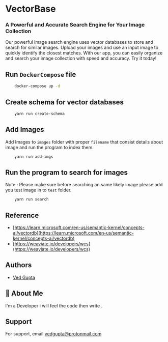 # VectorBase 
### A Powerful and Accurate Search Engine for Your Image Collection

Our powerful image search engine uses vector databases to store and search for similar images. Upload your images and use an input image to quickly identify the closest matches. With our app, you can easily organize and search your image collection with speed and accuracy. Try it today!

## Run `DockerCompose` file

```bash
    docker-compose up -d
```

## Create schema for vector databases

```bash
    yarn run create-schema
```

## Add Images 

Add Images to `images` folder with proper `filename` that consist details about image and run the program to index them.
    
```bash
    yarn run add-imgs
```

## Run the program to search for images
Note : Please make sure before searching an same likely image please add you test image in to `test` folder.

```bash
    yarn run search
```

## Reference

- [https://learn.microsoft.com/en-us/semantic-kernel/concepts-ai/vectordb](https://learn.microsoft.com/en-us/semantic-kernel/concepts-ai/vectordb)
- [https://weaviate.io/developers/wcs](https://weaviate.io/developers/wcs)

  
## Authors

- [Ved Gupta](https://www.github.com/innovatorved)

  
## 🚀 About Me
I'm a Developer i will feel the code then write .

  
## Support

For support, email vedgupta@protonmail.com
